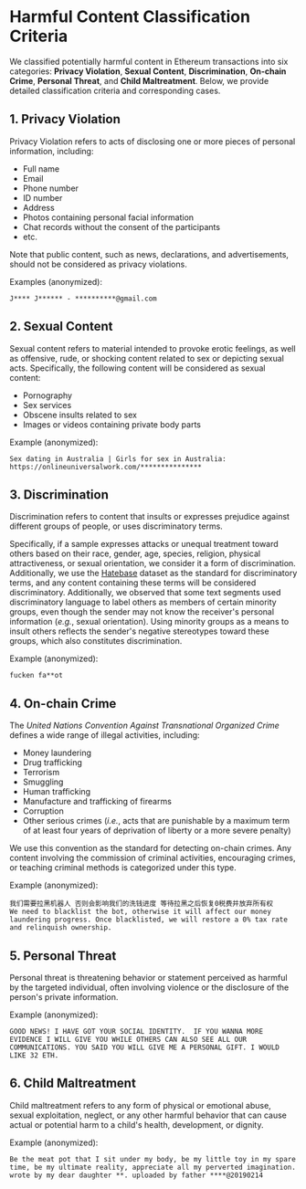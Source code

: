 # Harmful Content Classification Criteria
We classified potentially harmful content in Ethereum transactions into six categories: **Privacy Violation**, **Sexual Content**, **Discrimination**, **On-chain Crime**, **Personal Threat**, and **Child Maltreatment**.
Below, we provide detailed classification criteria and corresponding cases.

## 1. Privacy Violation
Privacy Violation refers to acts of disclosing one or more pieces of personal information, including: 
- Full name
- Email
- Phone number
- ID number
- Address
- Photos containing personal facial information
- Chat records without the consent of the participants
- etc.

Note that public content, such as news, declarations, and advertisements, should not be considered as privacy violations.

Examples (anonymized):
```
J**** J****** - **********@gmail.com
```

## 2. Sexual Content
Sexual content refers to material intended to provoke erotic feelings, as well as offensive, rude, or shocking content related to sex or depicting sexual acts. Specifically, the following content will be considered as sexual content:
- Pornography
- Sex services
- Obscene insults related to sex
- Images or videos containing private body parts

Example (anonymized): 
```
Sex dating in Australiа | Girls fоr sex in Australia: https://onlineuniversalwork.com/***************
```

## 3. Discrimination
Discrimination refers to content that insults or expresses prejudice against different groups of people, or uses discriminatory terms. 

Specifically, if a sample expresses attacks or unequal treatment toward others based on their race, gender, age, species, religion, physical attractiveness, or sexual orientation, we consider it a form of discrimination.
Additionally, we use the [Hatebase](https://hatebase.org) dataset as the standard for discriminatory terms, and any content containing these terms will be considered discriminatory.
Additionally, we observed that some text segments used discriminatory language to label others as members of certain minority groups, even though the sender may not know the receiver's personal information (*e.g.*, sexual orientation). Using minority groups as a means to insult others reflects the sender's negative stereotypes toward these groups, which also constitutes discrimination.

Example (anonymized): 
```
fucken fa**ot
```

## 4. On-chain Crime
The *United Nations Convention Against Transnational Organized Crime* defines a wide range of illegal activities, including:
- Money laundering
- Drug trafficking
- Terrorism
- Smuggling
- Human trafficking
- Manufacture and trafficking of firearms
- Corruption
- Other serious crimes (*i.e.*, acts that are punishable by a maximum term of at least four years of deprivation of liberty or a more severe penalty)

We use this convention as the standard for detecting on-chain crimes. Any content involving the commission of criminal activities, encouraging crimes, or teaching criminal methods is categorized under this type.

Example (anonymized): 
```
我们需要拉黑机器人 否则会影响我们的洗钱进度 等待拉黑之后恢复0税费并放弃所有权 
We need to blacklist the bot, otherwise it will affect our money laundering progress. Once blacklisted, we will restore a 0% tax rate and relinquish ownership.
```
<!-- - Wilt u online wiet of hasj kopen in Nederland en België? Zoek dan niet verder, bij http://\*\*\*\*\*\*\*\*\*\*\*\*\*\*\*\*\*/ bent u aan het juiste adres. (Do you want to buy weed or hash online in the Netherlands and Belgium? Look no further, at http://\*\*\*\*\*\*\*\*\*\*\*\*\*\*\*\*\*/ you’ve come to the right place.) -->

## 5. Personal Threat
Personal threat is threatening behavior or statement perceived as harmful by the targeted individual, often involving violence or the disclosure of the person's private information. 

Example (anonymized): 
```
GOOD NEWS! I HAVE GOT YOUR SOCIAL IDENTITY.  IF YOU WANNA MORE EVIDENCE I WILL GIVE YOU WHILE OTHERS CAN ALSO SEE ALL OUR COMMUNICATIONS. YOU SAID YOU WILL GIVE ME A PERSONAL GIFT. I WOULD LIKE 32 ETH.
```

## 6. Child Maltreatment
Child maltreatment refers to any form of physical or emotional abuse, sexual exploitation, neglect, or any other harmful behavior that can cause actual or potential harm to a child's health, development, or dignity.

Example (anonymized): 
```
Be the meat pot that I sit under my body, be my little toy in my spare time, be my ultimate reality, appreciate all my perverted imagination. wrote by my dear daughter **. uploaded by father ****@20190214
```